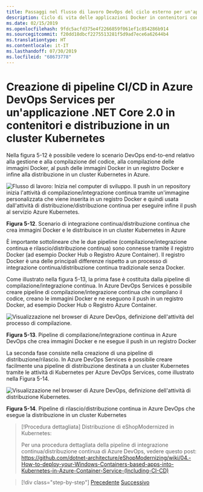 ```yaml
---
title: Passaggi nel flusso di lavoro DevOps del ciclo esterno per un'applicazione Docker
description: Ciclo di vita delle applicazioni Docker in contenitori con piattaforma e strumenti Microsoft
ms.date: 02/15/2019
ms.openlocfilehash: 9fdc5acfd375e4f2266859f061ef1c854286b914
ms.sourcegitcommit: f20dd18dbcf2275513281f5d9ad7ece6a62644b4
ms.translationtype: HT
ms.contentlocale: it-IT
ms.lasthandoff: 07/30/2019
ms.locfileid: "68673778"
---
```

# <a name="creating-cicd-pipelines-in-azure-devops-services-for-a-net-core-20-application-on-containers-and-deploying-to-a-kubernetes-cluster"></a>Creazione di pipeline CI/CD in Azure DevOps Services per un'applicazione .NET Core 2.0 in contenitori e distribuzione in un cluster Kubernetes

Nella figura 5-12 è possibile vedere lo scenario DevOps end-to-end relativo alla gestione e alla compilazione del codice, alla compilazione delle immagini Docker, al push delle immagini Docker in un registro Docker e infine alla distribuzione in un cluster Kubernetes in Azure.

![Flusso di lavoro: Inizia nel computer di sviluppo. Il push in un repository inizia l'attività di compilazione/integrazione continua tramite un'immagine personalizzata che viene inserita in un registro Docker e quindi usata dall'attività di distribuzione/distribuzione continua per eseguire infine il push al servizio Azure Kubernetes.](media/docker-workflow-ci-cd-aks.png)

**Figura 5-12**. Scenario di integrazione continua/distribuzione continua che crea immagini Docker e le distribuisce in un cluster Kubernetes in Azure

È importante sottolineare che le due pipeline (compilazione/integrazione continua e rilascio/distribuzione continua) sono connesse tramite il registro Docker (ad esempio Docker Hub o Registro Azure Container). Il registro Docker è una delle principali differenze rispetto a un processo di integrazione continua/distribuzione continua tradizionale senza Docker.

Come illustrato nella figura 5-13, la prima fase è costituita dalla pipeline di compilazione/integrazione continua. In Azure DevOps Services è possibile creare pipeline di compilazione/integrazione continua che compilano il codice, creano le immagini Docker e ne eseguono il push in un registro Docker, ad esempio Docker Hub o Registro Azure Container.

![Visualizzazione nel browser di Azure DevOps, definizione dell'attività del processo di compilazione.](media/build-ci-pipeline-azure-devops-push-to-docker-registry.png)

**Figura 5-13**. Pipeline di compilazione/integrazione continua in Azure DevOps che crea immagini Docker e ne esegue il push in un registro Docker

La seconda fase consiste nella creazione di una pipeline di distribuzione/rilascio. In Azure DevOps Services è possibile creare facilmente una pipeline di distribuzione destinata a un cluster Kubernetes tramite le attività di Kubernetes per Azure DevOps Services, come illustrato nella Figura 5-14.

![Visualizzazione nel browser di Azure DevOps, definizione dell'attività di distribuzione Kubernetes.](media/release-cd-pipeline-azure-devops-deploy-to-kubernetes.png)

**Figura 5-14**. Pipeline di rilascio/distribuzione continua in Azure DevOps che esegue la distribuzione in un cluster Kubernetes

> [!Procedura dettagliata] Distribuzione di eShopModernized in Kubernetes:
>
> Per una procedura dettagliata della pipeline di integrazione continua/distribuzione continua di Azure DevOps, vedere questo post: \
><https://github.com/dotnet-architecture/eShopModernizing/wiki/04.-How-to-deploy-your-Windows-Containers-based-apps-into-Kubernetes-in-Azure-Container-Service-(Including-CI-CD)>

>[!div class="step-by-step"]
>[Precedente](docker-application-outer-loop-devops-workflow.md)
>[Successivo](../run-manage-monitor-docker-environments/index.md)
